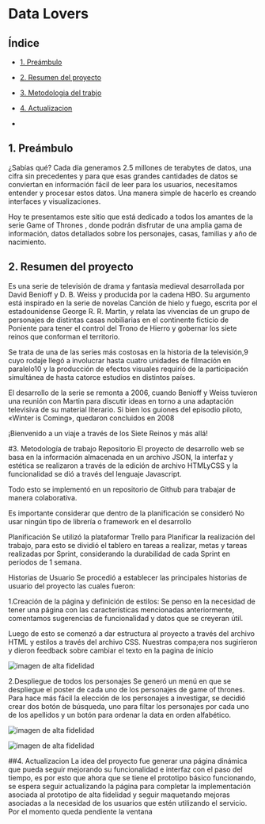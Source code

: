 # Data Lovers

## Índice

* [1. Preámbulo](#1-Preámbulo)
* [2. Resumen del proyecto](#2-resumen-del-proyecto)
* [3. Metodologia del trabjo](#3-Metodologia-del-trabjo)
* [4. Actualizacion ](#4-Actualizacion)

*

## 1. Preámbulo

¿Sabías qué? Cada día generamos 2.5 millones de terabytes de datos, una cifra sin precedentes y para que esas grandes cantidades de datos se conviertan en información fácil de leer para los usuarios, necesitamos entender y procesar estos datos. Una manera simple de hacerlo es creando interfaces y visualizaciones.

Hoy te presentamos este sitio que está dedicado a todos los amantes de la serie Game of Thrones , donde podrán disfrutar de una amplia gama de información, datos detallados sobre los personajes, casas, familias y año de nacimiento.

## 2. Resumen del proyecto

Es una serie de televisión de drama y fantasía medieval desarrollada por David Benioff y D. B. Weiss y producida por la cadena HBO. Su argumento está inspirado en la serie de novelas Canción de hielo y fuego, escrita por el estadounidense George R. R. Martin, y relata las vivencias de un grupo de personajes de distintas casas nobiliarias en el continente ficticio de Poniente para tener el control del Trono de Hierro y gobernar los siete reinos que conforman el territorio.

Se trata de una de las series más costosas en la historia de la televisión,9​ cuyo rodaje llegó a involucrar hasta cuatro unidades de filmación en paralelo10​ y la producción de efectos visuales requirió de la participación simultánea de hasta catorce estudios en distintos países.

El desarrollo de la serie se remonta a 2006, cuando Benioff y Weiss tuvieron una reunión con Martin para discutir ideas en torno a una adaptación televisiva de su material literario.​ Si bien los guiones del episodio piloto, «Winter is Coming», quedaron concluidos en 2008

¡Bienvenido a un viaje a través de los Siete Reinos y más allá!

#3. Metodología de trabajo
Repositorio
El proyecto de desarrollo web se basa en la información almacenada en un archivo JSON, la interfaz y estética se realizaron a través de la edición de archivo HTMLyCSS y la funcionalidad se dió a través del lenguaje Javascript.

Todo esto se implementó en un repositorio de Github para trabajar de manera colaborativa.

Es importante considerar que dentro de la planificación se consideró No usar ningún tipo de librería o framework en el desarrollo

Planificación
Se utilizó la plataformar Trello para Planificar la realización del trabajo, para esto se dividió el tablero en tareas a realizar, metas y tareas realizadas por Sprint, considerando la durabilidad de cada Sprint en periodos de 1 semana.

Historias de Usuario
Se procedió a establecer las principales historias de usuario del proyecto las cuales fueron:

1.Creación de la página y definición de estilos: Se penso en la necesidad de tener una página con las características mencionadas anteriormente, comentamos sugerencias de funcionalidad y datos que se creyeran útil.

Luego de esto se comenzó a dar estructura al proyecto a través del archivo HTML y estilos a través del archivo CSS. Nuestras compa;era nos sugirieron y dieron feedback sobre cambiar el texto en la pagina de inicio

![imagen de alta fidelidad](https://raw.githubusercontent.com/danielapadronf/DEV011-data-lovers/esqueleto-html/src/Img/imagen1.jpeg)


2.Despliegue de todos los personajes
Se generó un menú en que se despliegue el poster de cada uno de los personajes de game of thrones. Para hace más fácil la elección de los personajes a investigar, se decidió crear dos botón de búsqueda, uno para filtar los personajes por cada uno de los apellidos  y un botón para ordenar la data en orden alfabético.

![imagen de alta fidelidad](https://raw.githubusercontent.com/danielapadronf/DEV011-data-lovers/esqueleto-html/src/Img/imagen2.jpeg)

![imagen de alta fidelidad](https://raw.githubusercontent.com/danielapadronf/DEV011-data-lovers/esqueleto-html/src/Img/imagen3.jpeg)


##4. Actualizacion 
La idea del proyecto fue generar una página dinámica que pueda seguir mejorando su funcionalidad e interfaz con el paso del tiempo, es por esto que ahora que se tiene el prototipo básico funcionando, se espera seguir actualizando la página para completar la implementación asociada al prototipo de alta fidelidad y seguir maquetando mejoras asociadas a la necesidad de los usuarios que estén utilizando el servicio. Por el momento queda pendiente la ventana 

